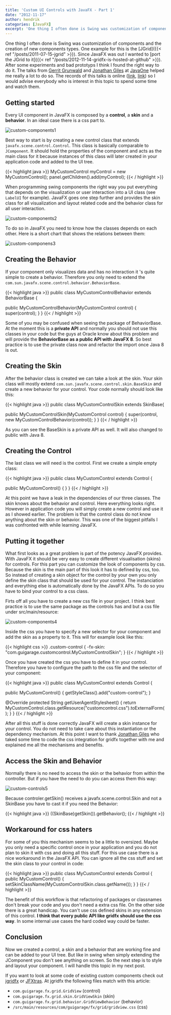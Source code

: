 ```yaml
---
title: 'Custom UI Controls with JavaFX - Part 1'
date: "2012-11-17"
author: hendrik
categories: [JavaFX]
excerpt: 'One thing I often done is Swing was customization of components and the creation of new components types. With the last release of JavaFX you can easily create custom controls with this new UI toolkit, too. This post gives a first overview about the JavaFX APIs to create custom controls.'
---
```

One thing I often done is Swing was customization of components and the creation of new components types. One example for this is the [JGrid]({{< ref "/posts/2011-07-15-jgrid" >}}). Since JavaFX was out I wanted to [port the JGrid to it]({{< ref "/posts/2012-11-14-gridfx-is-hosted-at-github" >}}). After some experiments and bad prototyps I think I found the right way to do it. The talks from [Gerrit Grunwald](http://harmoniccode.blogspot.de) and [Jonathan Giles](http://jonathangiles.net/blog/) at [JavaOne](http://www.oracle.com/javaone/index.html) helped me really a lot to do so. The records of this talks is online ([link](https://oracleus.activeevents.com/connect/sessionDetail.ww?SESSION_ID=2425&amp;tclass=popup), [link](https://oracleus.activeevents.com/connect/sessionDetail.ww?SESSION_ID=4726&amp;tclass=popup)) so I would advise everybody who is interest in this topic to spend some time and watch them.

## Getting started

Every UI component in JavaFX is composed by a __control__, a __skin__ and a __behavior__. In an ideal case there is a css part to.

![custom-components1](/posts/guigarage-legacy/custom-components1.png)

Best way to start is by creating a new control class that extends `javafx.scene.control.Control`. This class is basically comparable to `JComponent`. It should hold the properties of the component and acts as the main class for it because instances of this class will later created in your application code and added to the UI tree.

{{< highlight java >}}
MyCustomControl myControl = new MyCustomControl();
panel.getChildren().add(myControl);
{{< / highlight >}}

When programming swing components the right way you put everything that depends on the visualization or user interaction into a UI class (see `LabelUI` for example). JavaFX goes one step further and provides the skin class for all visualization and layout related code and the behavior class for all user interaction.

![custom-components2](/posts/guigarage-legacy/custom-components2.png)

To do so in JavaFX you need to know how the classes depends on each other. Here is a short chart that shows the relations between them:

![custom-componens3](/posts/guigarage-legacy/custom-componens3.png)

## Creating the Behavior

If your component only visualizes data and has no interaction it 's quite simple to create a behavior. Therefore you only need to extend the `com.sun.javafx.scene.control.behavior.BehaviorBase`.

{{< highlight java >}}
public class MyCustomControlBehavior extends BehaviorBase {

   public MyCustomControlBehavior(MyCustomControl control) {
      super(control);
   }
}
{{< / highlight >}}

Some of you may be confused when seeing the package of BehaviorBase. At the moment this is a __private API__ and normally you should not use this classes in your code but the guys at Oracle know about this problem and will provide the __BehaviorBase as a public API with JavaFX 8__. So best practice is to use the private class now and refactor the import once Java 8 is out.

## Creating the Skin

After the behavior class is created we can take a look at the skin. Your skin class will mostly extend `com.sun.javafx.scene.control.skin.BaseSkin` and create a new behavior for your control. Your code normally should look like this:

{{< highlight java >}}
public class MyCustomControlSkin extends SkinBase{

   public MyCustomControlSkin(MyCustomControl control) {
      super(control, new MyCustomControlBehavior(control));
   }
}
{{< / highlight >}}

As you can see the BaseSkin is a private API as well. It will also changed to public with Java 8.

## Creating the Control

The last class we will need is the control. First we create a simple empty class:

{{< highlight java >}}
public class MyCustomControl extends Control {

   public MyCustomControl() {
   }
}
{{< / highlight >}}

At this point we have a leak in the dependencies of our three classes. The skin knows about the behavior and control. Here everything looks right. However in application code you will simply create a new control and use it as I showed earlier. The problem is that the control class do not know anything about the skin or behavior. This was one of the biggest pitfalls I was confronted with while learning JavaFX.

## Putting it together

What first looks as a great problem is part of the potency JavaFX provides. With JavaFX it should be very easy to create different visualisation (skins) for controls. For this part you can customize the look of components by css. Because the skin is the main part of this look it has to defined by css, too. So instead of creating a skin object for the control by your own you only define the skin class that should be used for your control. The instanciation and everything else is automatically done by the JavaFX APIs. To do so you have to bind your control to a css class.

Firts off all you have to create a new css file in your project. I think best practice is to use the same package as the controls has and but a css file under src/main/resource:

![custom-components4](/posts/guigarage-legacy/custom-components4.png)

Inside the css you have to specify a new selector for your component and add the skin as a property to it. This will for example look like this:

{{< highlight css >}}
.custom-control {
   -fx-skin: "com.guigarage.customcontrol.MyCustomControlSkin";
}
{{< / highlight >}}

Once you have created the css you have to define it in your control. Therefore you have to configure the path to the css file and the selector of your component:

{{< highlight java >}}
public class MyCustomControl extends Control {

   public MyCustomControl() {
      getStyleClass().add("custom-control");
   }

   @Override
   protected String getUserAgentStylesheet() {
      return MyCustomControl.class.getResource("customcontrol.css").toExternalForm();
   }
}
{{< / highlight >}}

After all this stuff is done correctly JavaFX will create a skin instance for your control. You do not need to take care about this instantiation or the dependency mechanism. At this point I want to thank [Jonathan Giles](http://jonathangiles.net/blog/) who taked some time to code the css integration for gridfx together with me and explained me all the mechanisms and benefits.

## Access the Skin and Behavior

Normally there is no need to access the skin or the behavior from within the controller. But if you have the need to do you can access them this way:

![custom-controls5](/posts/guigarage-legacy/custom-controls5.png)

Because controler.getSkin() receives a javafx.scene.control.Skin and not a SkinBase you have to cast it if you need the Behavior:

{{< highlight java >}}
((SkinBase)getSkin()).getBehavior();
{{< / highlight >}}

## Workaround for css haters

For some of you this mechanism seems to be a little to oversized. Maybe you only need a specific control once in your application and you do not plan to skin it with css and doing all this stuff. For this use case there is a nice workaround in the JavaFX API. You can ignore all the css stuff and set the skin class to your control in code:

{{< highlight java >}}
public class MyCustomControl extends Control {
   public MyCustomControl() {
      setSkinClassName(MyCustomControlSkin.class.getName());
   }
}
{{< / highlight >}}

The benefit of this workflow is that refactoring of packages or classnames don't break your code and you don't need a extra css file. On the other side there is a great handicap. You can't use css defined skins in any extension of this control. __I think that every public API like gridfx should use the css way__. In some internal use cases the hard coded way could be faster.

## Conclusion

Now we created a control, a skin and a behavior that are working fine and can be added to your UI tree. But like in swing when simply extending the JComponent you don't see anything on screen. So the next step is to style and layout your component. I will handle this topic in my next post.

If you want to look at some code of existing custom components check out [jgridfx](https://github.com/guigarage/gridfx) or [JFXtras](https://github.com/JFXtras/jfxtras-labs). At jgridfx the following files match with this article:

* `com.guigarage.fx.grid.GridView` (control)
* `com.guigarage.fx.grid.skin.GridViewSkin` (skin)
* `com.guigarage.fx.grid.behavior.GridViewBehavior` (behavior)
* `/src/main/resources/com/guigarage/fx/grid/gridview.css` (css)

